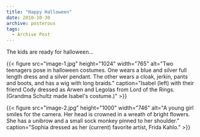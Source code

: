 ```yaml
---
title: "Happy Halloween"
date: 2010-10-30
archive: posterous
tags: 
  - Archive Post
---
```


The kids are ready for halloween…

{{< figure 
	src="image-1.jpg" 
	height="1024" 
	width="765" 
	alt="Two teenagers pose in halloween costumes. One wears a blue and silver full length dress and a silver pendant. The other wears a cloak, jerkin, pants and boots, and has a wig with long braids." 
	caption="Isabel (left) with their friend Cody dressed as Arwen and Legolas from Lord of the Rings. (Grandma Schultz made Isabel's costume.)" >}}
	
{{< figure 
	src="image-2.jpg" 
	height="1000" 
	width="746" 
	alt="A young girl smiles for the camera. Her head is crowned in a wreath of bright flowers. She has a unibrow and a small sock monkey pinned to her shoulder." 
	caption="Sophia dressed as her (current) favorite artist, Frida Kahlo." >}}
